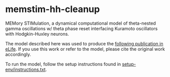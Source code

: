 # memstim-hh-cleanup
MEMory STIMulation, a dynamical computational model of theta-nested gamma oscillations w/ theta phase reset interfacing Kuramoto oscillators with Hodgkin-Huxley neurons.

The model described here was used to produce the [following publication in eLife](https://elifesciences.org/articles/87356). If you use this work or refer to the model, please cite the original work accordingly.

To run the model, follow the setup instructions found in [setup-env/instructions.txt](setup-env/instructions.txt).
